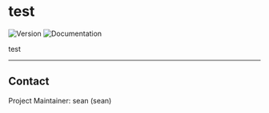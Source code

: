 # test
![Version](https://img.shields.io/badge/Version-0.1.0-brightgreen.svg)
![Documentation](https://img.shields.io/badge/Documentation-UNLINKED-red.svg)

test

---

## Contact
Project Maintainer: sean (sean)